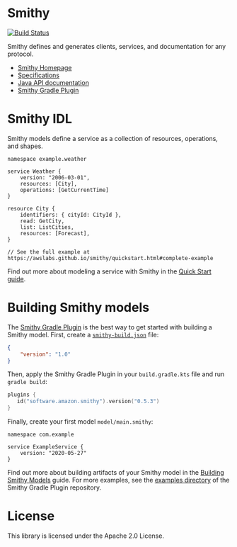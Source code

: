 # Smithy
[![Build Status](https://github.com/awslabs/smithy/workflows/ci/badge.svg)](https://github.com/awslabs/smithy/actions/workflows/ci.yml)

Smithy defines and generates clients, services, and documentation for
any protocol.

* [Smithy Homepage][docs]
* [Specifications][specs]
* [Java API documentation][javadocs]
* [Smithy Gradle Plugin][Smithy Gradle Plugin]


# Smithy IDL

Smithy models define a service as a collection of resources, operations, and
shapes.

```
namespace example.weather

service Weather {
    version: "2006-03-01",
    resources: [City],
    operations: [GetCurrentTime]
}

resource City {
    identifiers: { cityId: CityId },
    read: GetCity,
    list: ListCities,
    resources: [Forecast],
}

// See the full example at https://awslabs.github.io/smithy/quickstart.html#complete-example
```

Find out more about modeling a service with Smithy in the [Quick Start
guide][quickstart].


# Building Smithy models

The [Smithy Gradle Plugin] is the best way to get started with building a
Smithy model. First, create a [`smithy-build.json`] file:

```json
{
    "version": "1.0"
}
```

Then, apply the Smithy Gradle Plugin in your `build.gradle.kts` file and run
`gradle build`:

```kotlin
plugins {
   id("software.amazon.smithy").version("0.5.3")
}
```

Finally, create your first model `model/main.smithy`:

```
namespace com.example

service ExampleService {
    version: "2020-05-27"
}
```

Find out more about building artifacts of your Smithy model in the [Building
Smithy Models][building] guide. For more examples, see the
[examples directory](https://github.com/awslabs/smithy-gradle-plugin/tree/main/examples)
of the Smithy Gradle Plugin repository.

# License

This library is licensed under the Apache 2.0 License.

[docs]: https://awslabs.github.io/smithy/
[specs]: https://awslabs.github.io/smithy/1.0/spec/
[javadocs]: https://awslabs.github.io/smithy/javadoc/latest/
[quickstart]: https://awslabs.github.io/smithy/quickstart.html
[Smithy Gradle Plugin]: https://github.com/awslabs/smithy-gradle-plugin/
[`smithy-build.json`]: https://awslabs.github.io/smithy/1.0/guides/building-models/build-config.html#using-smithy-build-json
[building]: https://awslabs.github.io/smithy/1.0/guides/building-models/index.html
